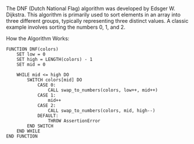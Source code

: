The DNF (Dutch National Flag) algorithm was developed by Edsger W. Dijkstra. This algorithm is primarily used to sort elements in an array into three different groups, typically representing three distinct values. A classic example involves sorting the numbers 0, 1, and 2.

How the Algorithm Works:
```
FUNCTION DNF(colors)
    SET low = 0
    SET high = LENGTH(colors) - 1
    SET mid = 0

    WHILE mid <= high DO
        SWITCH colors[mid] DO
            CASE 0:
                CALL swap_to_numbers(colors, low++, mid++)
            CASE 1:
                mid++
            CASE 2:
                CALL swap_to_numbers(colors, mid, high--)
            DEFAULT:
                THROW AssertionError
        END SWITCH
    END WHILE
END FUNCTION
```
